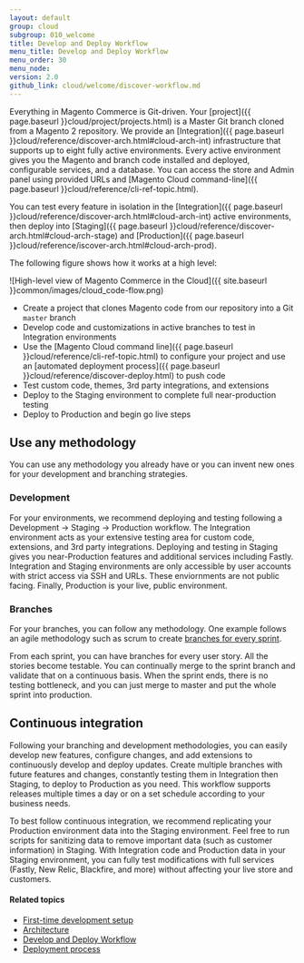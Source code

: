 ```yaml
---
layout: default
group: cloud
subgroup: 010_welcome
title: Develop and Deploy Workflow
menu_title: Develop and Deploy Workflow
menu_order: 30
menu_node:
version: 2.0
github_link: cloud/welcome/discover-workflow.md
---
```


Everything in Magento Commerce is Git-driven. Your [project]({{ page.baseurl }}cloud/project/projects.html) is a Master Git branch cloned from a Magento 2 repository. We provide an [Integration]({{ page.baseurl }}cloud/reference/discover-arch.html#cloud-arch-int) infrastructure that supports up to eight fully active environments. Every active environment gives you the Magento and branch code installed and deployed, configurable services, and a database. You can access the store and Admin panel using provided URLs and [Magento Cloud command-line]({{ page.baseurl }}cloud/reference/cli-ref-topic.html).

You can test every feature in isolation in the [Integration]({{ page.baseurl }}cloud/reference/discover-arch.html#cloud-arch-int) active environments, then deploy into [Staging]({{ page.baseurl }}cloud/reference/discover-arch.html#cloud-arch-stage) and [Production]({{ page.baseurl }}cloud/reference/iscover-arch.html#cloud-arch-prod).

The following figure shows how it works at a high level:

![High-level view of Magento Commerce in the Cloud]({{ site.baseurl }}common/images/cloud_code-flow.png)

* Create a project that clones Magento code from our repository into a Git `master` branch
* Develop code and customizations in active branches to test in Integration environments
* Use the [Magento Cloud command line]({{ page.baseurl }}cloud/reference/cli-ref-topic.html) to configure your project and use an [automated deployment process]({{ page.baseurl }}cloud/reference/discover-deploy.html) to push code
* Test custom code, themes, 3rd party integrations, and extensions
* Deploy to the Staging environment to complete full near-production testing
* Deploy to Production and begin go live steps

## Use any methodology
You can use any methodology you already have or you can invent new ones for your development and branching strategies.

### Development
For your environments, we recommend deploying and testing following a Development -> Staging -> Production workflow. The Integration environment acts as your extensive testing area for custom code, extensions, and 3rd party integrations. Deploying and testing in Staging gives you near-Production features and additional services including Fastly. Integration and Staging environments are only accessible by user accounts with strict access via SSH and URLs. These enviornments are not public facing. Finally, Production is your live, public environment.

### Branches
For your branches, you can follow any methodology. One example follows an agile methodology such as scrum to create [branches for every sprint]({{page.baseurl}}cloud/env/environments.html#cloud-env-work).

From each sprint, you can have branches for every user story. All the stories become testable. You can continually merge to the sprint branch and validate that on a continuous basis. When the sprint ends, there is no testing bottleneck, and you can just merge to master and put the whole sprint into production.

## Continuous integration
Following your branching and development methodologies, you can easily develop new features, configure changes, and add extensions to continuously develop and deploy updates. Create multiple branches with future features and changes, constantly testing them in Integration then Staging, to deploy to Production as you need. This workflow supports releases multiple times a day or on a set schedule according to your business needs.

To best follow continuous integration, we recommend replicating your Production environment data into the Staging environment. Feel free to run scripts for sanitizing data to remove important data (such as customer information) in Staging. With Integration code and Production data in your Staging environment, you can fully test modifications with full services (Fastly, New Relic, Blackfire, and more) without affecting your live store and customers.

#### Related topics
*	[First-time development setup]({{page.baseurl}}cloud/access-acct/first-time-setup.html)
*	[Architecture]({{page.baseurl}}cloud/reference/discover-arch.html)
*	[Develop and Deploy Workflow]({{page.baseurl}}cloud/welcome/discover-workflow.html)
*	[Deployment process]({{page.baseurl}}cloud/reference/discover-deploy.html)

